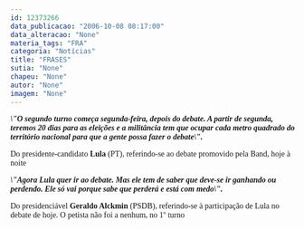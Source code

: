 ```yaml
---
id: 12373266
data_publicacao: "2006-10-08 08:17:00"
data_alteracao: "None"
materia_tags: "FRA"
categoria: "Notícias"
title: "FRASES"
sutia: "None"
chapeu: "None"
autor: "None"
imagem: "None"
---
```

<p><P><FONT face=Verdana><EM><STRONG>\"O segundo turno começa segunda-feira, depois do debate. A partir de segunda, teremos 20 dias para as eleições e a militância tem que ocupar cada metro quadrado do território nacional para que a gente possa fazer o debate\".</STRONG></EM></FONT></P></p>
<p><P><FONT face=Verdana>Do presidente-candidato <STRONG>Lula</STRONG> (PT),&nbsp;referindo-se ao debate promovido pela&nbsp;Band, hoje à noite</FONT></P></p>
<p><P><EM><STRONG><FONT face=Verdana>\"Agora Lula quer ir ao debate. Mas ele tem de saber que deve-se ir ganhando ou perdendo. Ele só vai porque sabe que perderá e está com medo\".</FONT></STRONG></EM></P></p>
<p><P><FONT face=Verdana>Do presidenciável <STRONG>Geraldo Alckmin</STRONG> (PSDB),&nbsp;referindo-se à participação de Lula no debate de hoje. O petista não foi a&nbsp;nenhum, no 1º turno</FONT></P> </p>
